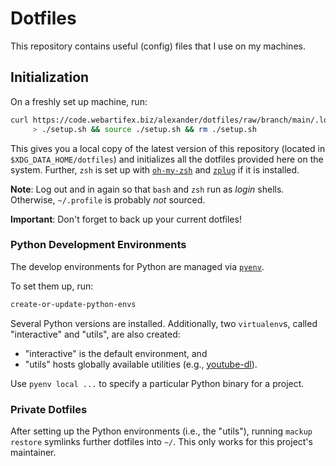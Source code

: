 # Dotfiles

This repository contains useful (config) files that I use on my machines.


## Initialization

On a freshly set up machine, run:

```bash
curl https://code.webartifex.biz/alexander/dotfiles/raw/branch/main/.local/share/dotfiles/setup.sh \
     > ./setup.sh && source ./setup.sh && rm ./setup.sh
```

This gives you a local copy of the latest version of this repository
    (located in `$XDG_DATA_HOME/dotfiles`)
    and initializes all the dotfiles provided here on the system.
Further, `zsh` is set up
    with [`oh-my-zsh`](https://ohmyz.sh/) and [`zplug`](https://github.com/zplug/zplug)
    if it is installed.

**Note**: Log out and in again so that `bash` and `zsh` run as *login* shells.
Otherwise, `~/.profile` is probably *not* sourced.

**Important**: Don't forget to back up your current dotfiles!


### Python Development Environments

The develop environments for Python are managed via [`pyenv`](https://github.com/pyenv/pyenv).

To set them up, run:

```bash
create-or-update-python-envs
```

Several Python versions are installed.
Additionally, two `virtualenv`s, called "interactive" and "utils", are also created:
 - "interactive" is the default environment, and
 - "utils" hosts globally available utilities
   (e.g., [youtube-dl](https://github.com/ytdl-org/youtube-dl/)).

Use `pyenv local ...` to specify a particular Python binary for a project.


### Private Dotfiles

After setting up the Python environments (i.e., the "utils"),
    running `mackup restore` symlinks further dotfiles into `~/`.
This only works for this project's maintainer.
